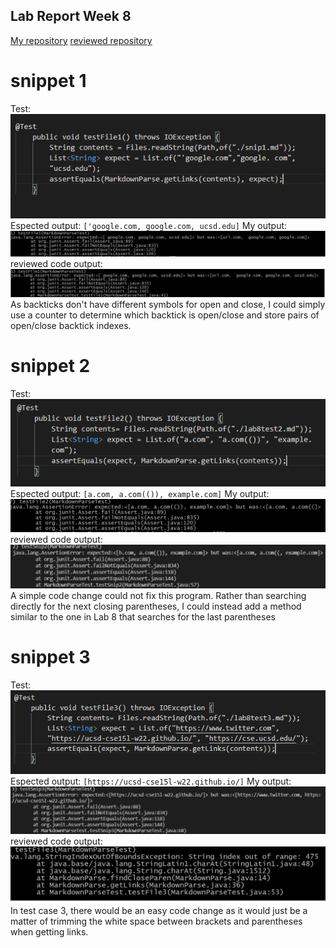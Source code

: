 ## Lab Report Week 8
[My repository](https://github.com/junlinchen12138/markdown-parse)
[reviewed repository](https://github.com/5ean-github/markdown-parse)

# snippet 1
Test:
![Image](test.png)
Espected output: ``['google.com, google.com, ucsd.edu]``
My output:
![Image](myoutput1.png)
reviewed code output:
![Image](output1.png)
As backticks don't have different symbols for open and close, I could simply use a counter to determine which backtick is open/close and store pairs of open/close backtick
indexes.

# snippet 2
Test:
![Image](test2.png)
Espected output: ``[a.com, a.com(()), example.com]``
My output:
![Image](myoutput2.png)
reviewed code output:
![Image](output2.png)
A simple code change could not fix this program. Rather than searching directly for the next closing parentheses, I could instead add a method similar to the one in Lab 8 that
searches for the last parentheses

# snippet 3
Test:
![Image](test3.png)
Espected output: ``[https://ucsd-cse15l-w22.github.io/]``
My output:
![Image](myoutput3.png)
reviewed code output:
![Image](output3.png)
In test case 3, there would be an easy code change as it would just be a matter of trimming the white space between brackets and parentheses when getting links.

 


